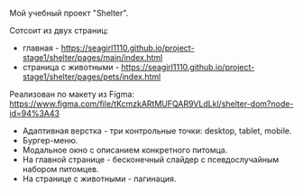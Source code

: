 Мой учебный проект "Shelter". 

Cотсоит из двух страниц: 
- главная - https://seagirl1110.github.io/project-stage1/shelter/pages/main/index.html 
- страница с животными - https://seagirl1110.github.io/project-stage1/shelter/pages/pets/index.html

Реализован по макету из Figma: https://www.figma.com/file/tKcmzkARtMUFQAR9VLdLkl/shelter-dom?node-id=94%3A43
* Адаптивная верстка - три контрольные точки: desktop, tablet, mobile.
* Бургер-меню.
* Модальное окно с описанием конкретного питомца.
* На главной странице - бесконечный слайдер с псевдослучайным набором питомцев.
* На странице с животными - пагинация.